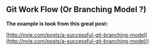 Git Work Flow (Or Branching Model ?)
-----------------------------------

**The example is took from this great post:**

 [http://nvie.com/posts/a-successful-git-branching-model](http://nvie.com/posts/a-successful-git-branching-model/)

